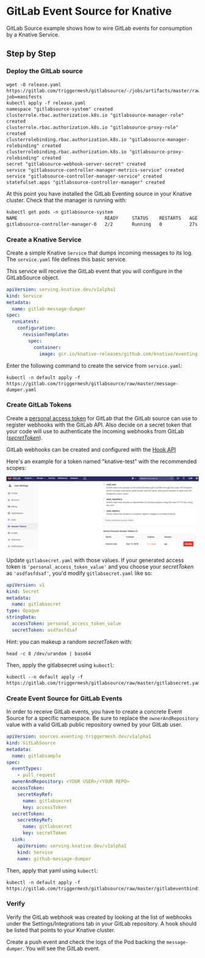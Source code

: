 # GitLab Event Source for Knative

GitLab Source example shows how to wire GitLab events for consumption
by a Knative Service.

## Step by Step


### Deploy the GitLab source

```shell
wget -O release.yaml https://gitlab.com/triggermesh/gitlabsource/-/jobs/artifacts/master/raw/release.yaml?job=manifests
kubectl apply -f release.yaml
namespace "gitlabsource-system" created
clusterrole.rbac.authorization.k8s.io "gitlabsource-manager-role" created
clusterrole.rbac.authorization.k8s.io "gitlabsource-proxy-role" created
clusterrolebinding.rbac.authorization.k8s.io "gitlabsource-manager-rolebinding" created
clusterrolebinding.rbac.authorization.k8s.io "gitlabsource-proxy-rolebinding" created
secret "gitlabsource-webhook-server-secret" created
service "gitlabsource-controller-manager-metrics-service" created
service "gitlabsource-controller-manager-service" created
statefulset.apps "gitlabsource-controller-manager" created
```

At this point you have installed the GitLab Eventing source in your Knative cluster. Check that the manager is running with:

```shell
kubectl get pods -n gitlabsource-system
NAME                                READY     STATUS    RESTARTS   AGE
gitlabsource-controller-manager-0   2/2       Running   0          27s
```

### Create a Knative Service

Create a simple Knative `Service` that dumps incoming messages to its log. The `service.yaml` file
defines this basic service.

This service will receive the GitLab event that you will configure in the GitLabSource object.

```yaml
apiVersion: serving.knative.dev/v1alpha1
kind: Service
metadata:
  name: gitlab-message-dumper
spec:
  runLatest:
    configuration:
      revisionTemplate:
        spec:
          container:
            image: gcr.io/knative-releases/github.com/knative/eventing-sources/cmd/message_dumper
```

Enter the following command to create the service from `service.yaml`:

```shell
kubectl -n default apply -f https://gitlab.com/triggermesh/gitlabsource/raw/master/message-dumper.yaml
```

### Create GitLab Tokens

Create a [personal access token](https://docs.gitlab.com/ee/user/profile/personal_access_tokens.html)
for GitLab that the GitLab source can use to register webhooks with
the GitLab API. Also decide on a secret token that your code will use
to authenticate the incoming webhooks from GitLab ([_secretToken_](https://docs.gitlab.com/ee/user/project/integrations/webhooks.html#secret-token)).

GitLab webhooks can be created and configured with the [Hook API](https://docs.gitlab.com/ee/api/projects.html#hooks)

Here's an example for a token named "knative-test" with the
recommended scopes:

![GitLab UI](personal_access_token.png "GitLab personal access token screenshot")

Update `gitlabsecret.yaml` with those values. If your generated access
token is `'personal_access_token_value'` and you choose your _secretToken_
as `'asdfasfdsaf'`, you'd modify `gitlabsecret.yaml` like so:

```yaml
apiVersion: v1
kind: Secret
metadata:
  name: gitlabsecret
type: Opaque
stringData:
  accessToken: personal_access_token_value
  secretToken: asdfasfdsaf
```

Hint: you can makeup a random _secretToken_ with:

```shell
head -c 8 /dev/urandom | base64
```

Then, apply the gitlabsecret using `kubectl`:

```shell
kubectl --n default apply -f https://gitlab.com/triggermesh/gitlabsource/raw/master/gitlabsecret.yaml
```

### Create Event Source for GitLab Events

In order to receive GitLab events, you have to create a concrete Event
Source for a specific namespace. Be sure to replace the
`ownerAndRepository` value with a valid GitLab public repository owned
by your GitLab user.

```yaml
apiVersion: sources.eventing.triggermesh.dev/v1alpha1
kind: GitLabSource
metadata:
  name: gitlabsample
spec:
  eventTypes:
    - pull_request
  ownerAndRepository: <YOUR USER>/<YOUR REPO>
  accessToken:
    secretKeyRef:
      name: gitlabsecret
      key: accessToken
  secretToken:
    secretKeyRef:
      name: gitlabsecret
      key: secretToken
  sink:
    apiVersion: serving.knative.dev/v1alpha1
    kind: Service
    name: github-message-dumper
```

Then, apply that yaml using `kubectl`:

```shell
kubectl -n default apply -f https://gitlab.com/triggermesh/gitlabsource/raw/master/gitlabeventbinding.yaml
```

### Verify

Verify the GitLab webhook was created by looking at the list of
webhooks under the Settings/Integrations tab in your GitLab repository. A hook
should be listed that points to your Knative cluster.

Create a push event and check the logs of the Pod backing the `message-dumper`. You will see the GitLab event.

